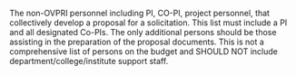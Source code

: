 The non-OVPRI personnel including PI, CO-PI, project personnel, that collectively develop a proposal for a solicitation.  This list must include a PI and all designated Co-PIs.  The only additional persons should be those assisting in the preparation of the proposal documents.  This is not a comprehensive list of persons on the budget and SHOULD NOT include department/college/institute support staff.
